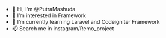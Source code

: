 - 👋 Hi, I’m @PutraMashuda
- 👀 I’m interested in Framework
- 🌱 I’m currently learning Laravel and Codeigniter Framework
- 📫 Search me in instagram/Remo_project

<!---
PutraMashuda/PutraMashuda is a ✨ special ✨ repository because its `README.md` (this file) appears on your GitHub profile.
You can click the Preview link to take a look at your changes.
--->
